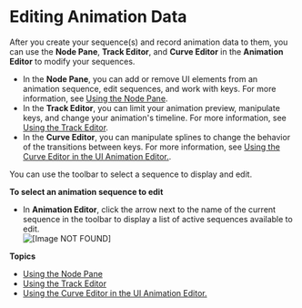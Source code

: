 # Editing Animation Data<a name="ui-animation-editing"></a>

After you create your sequence\(s\) and record animation data to them, you can use the **Node Pane**, **Track Editor**, and **Curve Editor** in the **Animation Editor** to modify your sequences\.
+ In the **Node Pane**, you can add or remove UI elements from an animation sequence, edit sequences, and work with keys\. For more information, see [Using the Node Pane](ui-animation-using-node-pane.md)\.
+ In the **Track Editor**, you can limit your animation preview, manipulate keys, and change your animation's timeline\. For more information, see [Using the Track Editor](ui-animation-track-editor.md)\.
+ In the **Curve Editor**, you can manipulate splines to change the behavior of the transitions between keys\. For more information, see [Using the Curve Editor in the UI Animation Editor\.](ui-animation-curve-editor.md)\.

You can use the toolbar to select a sequence to display and edit\.

**To select an animation sequence to edit**
+ In **Animation Editor**, click the arrow next to the name of the current sequence in the toolbar to display a list of active sequences available to edit\.  
![\[Image NOT FOUND\]](http://docs.aws.amazon.com/lumberyard/latest/userguide/images/ui-animation-selecting.png)

**Topics**
+ [Using the Node Pane](ui-animation-using-node-pane.md)
+ [Using the Track Editor](ui-animation-track-editor.md)
+ [Using the Curve Editor in the UI Animation Editor\.](ui-animation-curve-editor.md)